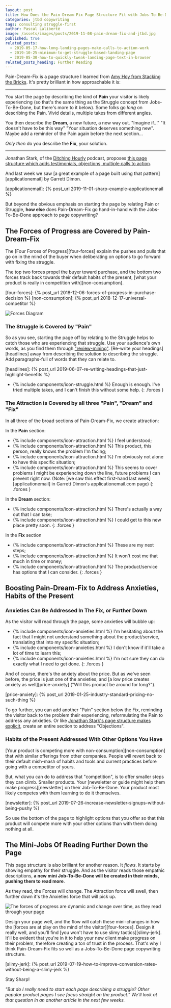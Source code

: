 ```yaml
---
layout: post
title: How Does the Pain-Dream-Fix Page Structure Fit with Jobs-To-Be-Done?
categories: jtbd copywriting
tags: consulting struggle-first
author: Pascal Laliberté
image: /assets/images/posts/2019-11-08-pain-dream-fix-and-jtbd.jpg
published: true
related_posts:
  - 2019-05-17-how-long-landing-pages-make-calls-to-action-work
  - 2019-10-25-minimum-to-get-struggle-based-landing-page
  - 2019-05-30-how-to-quickly-tweak-landing-page-text-in-browser
related_posts_heading: Further Reading
---
```


Pain-Dream-Fix is a page structure I learned from [Amy Hoy from Stacking the Bricks][amy-hoy-pdf]. It's pretty brilliant in how approachable it is:

[amy-hoy-pdf]: https://stackingthebricks.com/how-i-increased-conversion-2-4x-with-better-copywriting/

---

You start the page by describing the kind of **Pain** your visitor is likely experiencing (so that's the same thing as the Struggle concept from Jobs-To-Be-Done, but there's more to it below). Some folks go _long_ on describing the Pain. Vivid details, multiple takes from different angles.

You then describe the **Dream**, a new future, a new way out. "Imagine if..." "It doesn't have to be this way" "Your situation deserves something new". Maybe add a reminder of the Pain again before the next section...

_Only then_ do you describe the **Fix**, your solution.

---

Jonathan Stark, of the [Ditching Hourly][ditching-hourly] podcast, proposes [this page structure which adds testimonials, objections, multiple calls to action][jonathan-stark-page-structure].

And last week we saw [a great example of a page built using that pattern][applicationemail] by Garrett Dimon.

[ditching-hourly]: https://ditchinghourly.com
[jonathan-stark-page-structure]: https://jonathanstark.com/building-the-perfect-sales-page
[applicationemail]: {% post_url 2019-11-01-sharp-example-applicationemail %}

But beyond the obvious emphasis on starting the page by relating Pain or Struggle, **how else** does Pain-Dream-Fix go hand-in-hand with the Jobs-To-Be-Done approach to page copywriting?

## The Forces of Progress are Covered by Pain-Dream-Fix

The [Four Forces of Progress][four-forces] explain the pushes and pulls that go on in the mind of the buyer when deliberating on options to go forward with fixing the struggle.

The top two forces propel the buyer toward purchase, and the bottom two forces track back towards their default habits of the present, [what your product is really in competition with][non-consumption].

[four-forces]: {% post_url 2018-12-06-forces-of-progress-in-purchase-decision %}
[non-consumption]: {% post_url 2018-12-17-universal-competitor %}

![Forces Diagram](/assets/images/posts/2018-12-06-forces-of-progress-diagram-01.svg)

### The Struggle is Covered by "Pain"

So as you see, starting the page off by relating to the Struggle helps to catch those who are experiencing that struggle. Use your audience's own words, as you find them through ["review-mining"][review-mining]. [Re-write your headings][headlines] away from describing the solution to describing the struggle. Add paragraphs-full of words that they can relate to.

[review-mining]: https://www.lewiscommercialwriting.com/post/saas-copywriting-secret-let-the-customer-write-everything
[headlines]: {% post_url 2019-06-07-re-writing-headings-that-just-highlight-benefits %}

* {% include components/icon-struggle.html %} Enough is enough. I've tried multiple takes, and I can't finish this without some help.
{: .forces }

### The Attraction is Covered by all three "Pain", "Dream" and "Fix"

In all three of the broad sections of Pain-Dream-Fix, we create attraction:

In the **Pain** section:

* {% include components/icon-attraction.html %} I feel understood;
* {% include components/icon-attraction.html %} This product, this person, really knows the problem I'm facing;
* {% include components/icon-attraction.html %} I'm obviously not alone to have this specific situation;
* {% include components/icon-attraction.html %} This seems to cover problems I might be experiencing down the line, future problems I can prevent right now. (Note: [we saw this effect first-hand last week][applicationemail] in Garrett Dimon's applicationemail.com page)
{: .forces }

In the **Dream** section:

* {% include components/icon-attraction.html %} There's actually a way out that I can take;
* {% include components/icon-attraction.html %} I could get to this new place pretty soon.
{: .forces }

In the **Fix** section

* {% include components/icon-attraction.html %} These are my next steps;
* {% include components/icon-attraction.html %} It won't cost me that much in time or money;
* {% include components/icon-attraction.html %} The product/service has options that I can consider.
{: .forces }

## Boosting Pain-Dream-Fix to Address Anxieties, Habits of the Present

### Anxieties Can Be Addressed In The Fix, or Further Down

As the visitor will read through the page, some anxieties will bubble up:

* {% include components/icon-anxieties.html %} I'm hesitating about the fact that I might not understand something about the product/service, translating that into my specific situation;
* {% include components/icon-anxieties.html %} I don't know if it'll take a lot of time to learn this;
* {% include components/icon-anxieties.html %} I'm not sure they can do exactly what I need to get done.
{: .forces }

And of course, there's the anxiety about the price. But as we've seen before, the price is just one of the anxieties, and [a low price creates anxiety as well][price-anxiety] ("Will this product be around for long?").

[price-anxiety]: {% post_url 2019-01-25-industry-standard-pricing-no-such-thing %}

To go further, you can add another "Pain" section below the Fix, reminding the visitor back to the problem their experiencing, reformulating the Pain to address any anxieties. Or like [Jonathan Stark's page structure makes explicit][jonathan-stark-page-structure], create an entire section to address "Objections".

### Habits of the Present Addressed With Other Options You Have

[Your product is competing more with non-consumption][non-consumption] that with similar offerings from other companies. People will revert back to their default mish-mash of habits and tools and current practices before going with a competitor of yours.

But, what you can do to address that "competition", is to offer smaller steps they can climb. Smaller products. Your [newsletter or guide might help them make progress][newsletter] on their Job-To-Be-Done. Your product most likely competes with them learning to do it themselves.

[newsletter]: {% post_url 2019-07-26-increase-newsletter-signups-without-being-pushy %}

So use the bottom of the page to highlight options that you offer so that this product will compete more with your other options than with them doing nothing at all.

## The Mini-Jobs Of Reading Further Down the Page

This page structure is also brilliant for another reason. It _flows_. It starts by showing empathy for their struggle. And as the visitor reads those empathic descriptions, **a new mini Job-To-Be-Done will be created in their minds, pushing them to read more**.

As they read, the Forces will change. The Attraction force will swell, then further down it's the Anxieties force that will pick up.

![The forces of progress are dynamic and change over time, as they read through your page](/assets/images/posts/2019-02-01-interview-and-timeline-diagram-02.svg)

Design your page well, and the flow will catch these mini-changes in how the [forces are at play on the mind of the visitor][four-forces]. Design it really well, and you'll find [you won't have to use slimy tactics][slimy-jerk]. It'll be evident that you're in it to help your new client make progress on their problem, therefore creating a ton of trust in the process. That's why I think Pain-Dream-Fix fits so well as a Jobs-To-Be-Done page copywriting structure.

[slimy-jerk]: {% post_url 2019-07-19-how-to-improve-conversion-rates-without-being-a-slimy-jerk %}

Stay Sharp!

_"But do I really need to start each page describing a struggle? Other popular product pages I see focus straight on the product." We'll look at that question in an another article in the next few weeks._
